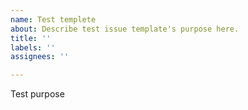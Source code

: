```yaml
---
name: Test templete
about: Describe test issue template's purpose here.
title: ''
labels: ''
assignees: ''

---
```


Test purpose

